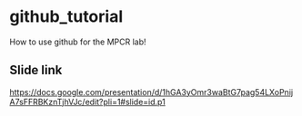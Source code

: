 # github_tutorial
How to use github for the MPCR lab!

## Slide link
https://docs.google.com/presentation/d/1hGA3yOmr3waBtG7pag54LXoPnijA7sFFRBKznTjhVJc/edit?pli=1#slide=id.p1
